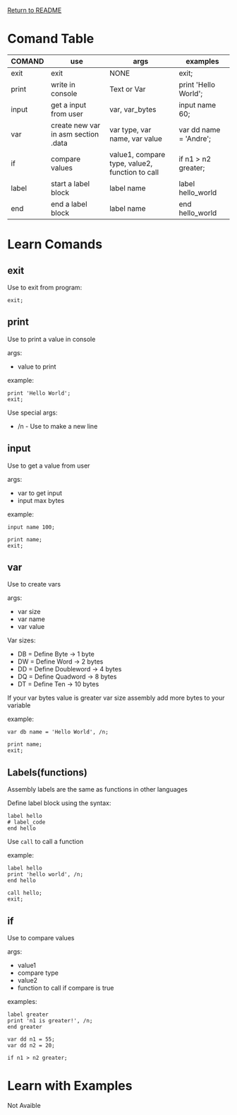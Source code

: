 [Return to README](../README.md)

# Comand Table

| COMAND | use | args | examples |
|---|---|---|---|
| exit | exit | NONE | exit; |
| print | write in console | Text or Var | print 'Hello World'; |
| input | get a input from user | var, var_bytes | input name 60; |
| var | create new var in asm section .data | var type, var name, var value | var dd name = 'Andre'; |
| if | compare values | value1, compare type, value2, function to call | if n1 > n2 greater; |
| label | start a label block | label name | label hello_world |
| end | end a label block  | label name | end hello_world |

# Learn Comands
## exit
 Use to exit from program:
 
 ```
exit;
 ```

## print
 Use to print a value in console

 args:
 - value to print

 example:

 ```
print 'Hello World';
exit;
 ```

 Use special args:
 - /n - Use to make a new line

## input
 Use to get a value from user
 
 args:
 - var to get input
 - input max bytes

 example:
 ```
 input name 100;

 print name;
 exit;
 ```
 


## var
 Use to create vars

 args:
 - var size
 - var name
 - var value

 Var sizes:
 - DB = Define Byte -> 1 byte
 - DW = Define Word -> 2 bytes
 - DD = Define Doubleword -> 4 bytes
 - DQ = Define Quadword -> 8 bytes
 - DT = Define Ten -> 10 bytes

 If your var bytes value is greater var size assembly add more bytes to your variable

 example:
 ```
var db name = 'Hello World', /n;

print name;
exit;
 ```

## Labels(functions)
 Assembly labels are the same as functions in other languages

 Define label block using the syntax:
 ```
label hello
# label_code
end hello
 ```

 Use `call` to call a function

 example:
 ```
label hello
print 'hello world', /n;
end hello

call hello;
exit;
 ```

## if
 Use to compare values

 args:
 - value1
 - compare type
 - value2
 - function to call if compare is true

 examples:
 ```
label greater
print 'n1 is greater!', /n;
end greater

var dd n1 = 55;
var dd n2 = 20;

if n1 > n2 greater;
 ```


# Learn with Examples
 Not Avaible
